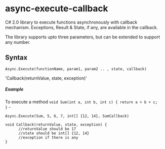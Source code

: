 # async-execute-callback
C# 2.0 library to execute functions asynchronously with callback mechanism. Exceptions, Result & State, if any, 
are available in the callback.

The library supports upto three parameters, but can be extended to support any number.

## Syntax

`Async.Execute(functionName, param1, param2 .. , state, callback)`

'Callback(returnValue, state, exception)'

##### Example 

To execute a method `void Sum(int a, int b, int c) { return a + b + c; }` -

`Async.Execute(Sum, 5, 6, 7, int[] {12, 14}, SumCallback)`

```
void Callback(returnValue, state, exception) {
      //returnValue should be 17
      //state should be int[] {12, 14}
      //exception if there is any
}
```

